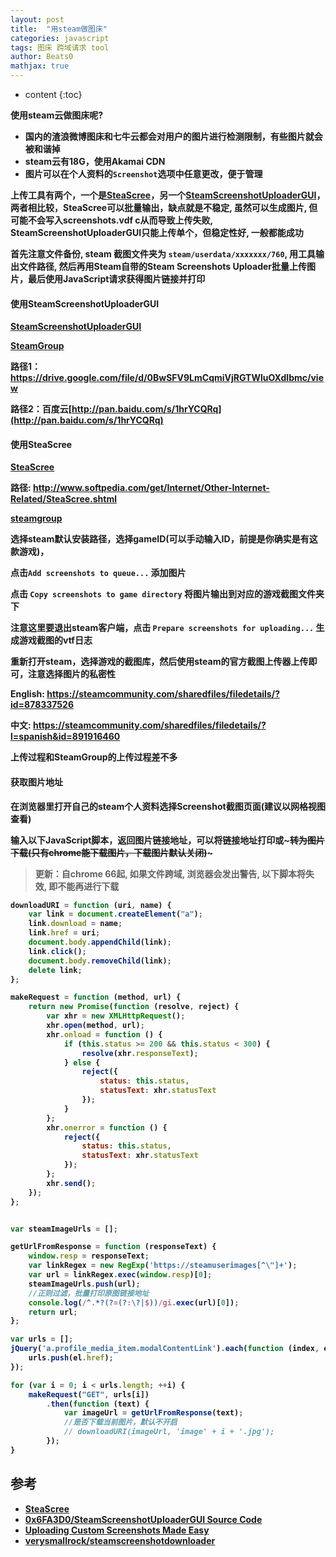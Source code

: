 ```yaml
---
layout: post
title:  "用steam做图床"
categories: javascript
tags: 图床 跨域请求 tool
author: Beats0
mathjax: true
---
```


* content
{:toc}

<b>使用steam云做图床呢?
 - 国内的渣浪微博图床和七牛云都会对用户的图片进行检测限制，有些图片就会被和谐掉
 - steam云有18G，使用Akamai CDN
 - 图片可以在个人资料的`Screenshot`选项中任意更改，便于管理








上传工具有两个，一个是[SteaScree](https://github.com/Foyl/SteaScree)，另一个[SteamScreenshotUploaderGUI](https://github.com/0x6FA3D0/SteamScreenshotUploaderGUI)，两者相比较，SteaScree可以批量输出，缺点就是不稳定, 虽然可以生成图片, 但可能不会写入screenshots.vdf c从而导致上传失败, SteamScreenshotUploaderGUI只能上传单个，但稳定性好, 一般都能成功

首先注意文件备份, steam 截图文件夹为 ` steam/userdata/xxxxxxx/760 `, 用工具输出文件路径, 然后再用Steam自带的Steam Screenshots Uploader批量上传图片，最后使用JavaScript请求获得图片链接并打印

#### 使用SteamScreenshotUploaderGUI

[SteamScreenshotUploaderGUI](https://github.com/0x6FA3D0/SteamScreenshotUploaderGUI)

[SteamGroup](https://steamcommunity.com/sharedfiles/filedetails/?id=878337526)

路径1：https://drive.google.com/file/d/0BwSFV9LmCqmiVjRGTWluOXdIbmc/view

路径2：百度云[http://pan.baidu.com/s/1hrYCQRq](http://pan.baidu.com/s/1hrYCQRq)


#### 使用SteaScree

[SteaScree](https://github.com/Foyl/SteaScree)

路径: http://www.softpedia.com/get/Internet/Other-Internet-Related/SteaScree.shtml

[steamgroup](https://steamcommunity.com/groups/steascree)

选择steam默认安装路径，选择gameID(可以手动输入ID，前提是你确实是有这款游戏)，

点击`Add screenshots to queue...` 添加图片

点击 `Copy screenshots to game directory` 将图片输出到对应的游戏截图文件夹下

注意这里要退出steam客户端，点击 `Prepare screenshots for uploading...` 生成游戏截图的vtf日志

重新打开steam，选择游戏的截图库，然后使用steam的官方截图上传器上传即可，注意选择图片的私密性

English: https://steamcommunity.com/sharedfiles/filedetails/?id=878337526

中文: https://steamcommunity.com/sharedfiles/filedetails/?l=spanish&id=891916460

上传过程和SteamGroup的上传过程差不多

#### 获取图片地址

在浏览器里打开自己的steam个人资料选择Screenshot截图页面(建议以网格视图查看)

输入以下JavaScript脚本，返回图片链接地址，可以将链接地址打印或~~~转为图片下载(只有chrome能下载图片，下载图片默认关闭)~~~

> 更新：自chrome 66起, 如果文件跨域, 浏览器会发出警告, 以下脚本将失效, 即不能再进行下载

```js
downloadURI = function (uri, name) {
    var link = document.createElement("a");
    link.download = name;
    link.href = uri;
    document.body.appendChild(link);
    link.click();
    document.body.removeChild(link);
    delete link;
};

makeRequest = function (method, url) {
    return new Promise(function (resolve, reject) {
        var xhr = new XMLHttpRequest();
        xhr.open(method, url);
        xhr.onload = function () {
            if (this.status >= 200 && this.status < 300) {
                resolve(xhr.responseText);
            } else {
                reject({
                    status: this.status,
                    statusText: xhr.statusText
                });
            }
        };
        xhr.onerror = function () {
            reject({
                status: this.status,
                statusText: xhr.statusText
            });
        };
        xhr.send();
    });
};


var steamImageUrls = [];

getUrlFromResponse = function (responseText) {
    window.resp = responseText;
    var linkRegex = new RegExp('https://steamuserimages[^\"]+');
    var url = linkRegex.exec(window.resp)[0];
    steamImageUrls.push(url);
    //正则过滤，批量打印原图链接地址
    console.log(/^.*?(?=(?:\?|$))/gi.exec(url)[0]);
    return url;
};

var urls = [];
jQuery('a.profile_media_item.modalContentLink').each(function (index, el) {
    urls.push(el.href);
});

for (var i = 0; i < urls.length; ++i) {
    makeRequest("GET", urls[i])
        .then(function (text) {
            var imageUrl = getUrlFromResponse(text);
            //是否下载当前图片，默认不开启
            // downloadURI(imageUrl, 'image' + i + '.jpg');
        });
}
```

## 参考

 - [SteaScree](https://github.com/Foyl/SteaScree)
 - [0x6FA3D0/SteamScreenshotUploaderGUI Source Code](https://github.com/0x6FA3D0/SteamScreenshotUploaderGUI)
 - [Uploading Custom Screenshots Made Easy](https://steamcommunity.com/sharedfiles/filedetails/?id=878337526)
 - [verysmallrock/steamscreenshotdownloader](https://github.com/verysmallrock/steamscreenshotdownloader)
